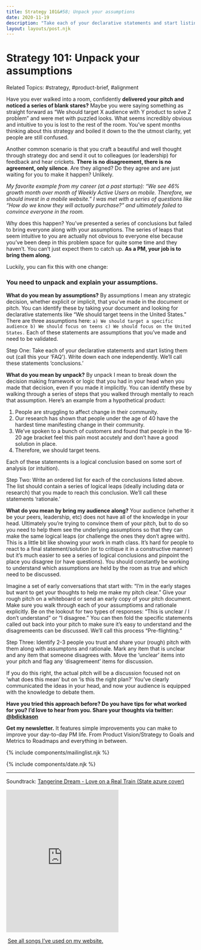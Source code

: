 ```yaml
---
title: Strategy 101&#58; Unpack your assumptions
date: 2020-11-19
description: "Take each of your declarative statements and start listing them out (call this your ‘FAQ'). Write down each one independently. We’ll call these statements ’conclusions.’"
layout: layouts/post.njk
---
```


# Strategy 101: Unpack your assumptions

Related Topics: #strategy, #product-brief, #alignment

Have you ever walked into a room, confidently **delivered your pitch and** **noticed a series of blank stares?** Maybe you were saying something as straight forward as “We should target X audience with Y product to solve Z problem” and were met with puzzled looks. What seems incredibly obvious and intuitive to you is lost to the rest of the room. You’ve spent months thinking about this strategy and boiled it down to the the utmost clarity, yet people are still confused. 

Another common scenario is that you craft a beautiful and well thought through strategy doc and send it out to colleagues (or leadership) for feedback and hear crickets. **There is no disagreement, there is no agreement, only silence**. Are they aligned? Do they agree and are just waiting for you to make it happen? Unlikely.

*My favorite example from my career (at a past startup): “We see 46% growth month over month of Weekly Active Users on mobile. Therefore, we should invest in a mobile website.” I was met with a series of questions like “How do we know they will actually purchase?” and ultimately failed to convince everyone in the room.*

Why does this happen? You’ve presented a series of conclusions but failed to bring everyone along with your assumptions. The series of leaps that seem intuitive to you are actually not obvious to everyone else because you’ve been deep in this problem space for quite some time and they haven’t. You can’t just expect them to catch up. **As a PM, your job is to bring them along.** 

Luckily, you can fix this with one change:

### **You need to unpack and explain your assumptions.**

**What do you mean by assumptions?** By assumptions I mean any strategic decision, whether explicit or implicit, that you’ve made in the document or pitch. You can identify these by taking your document and looking for declarative statements like “We should target teens in the United States.” There are three assumptions here: `a) We should target a specific audience b) We should focus on teens c) We should focus on the United States.` Each of these statements are assumptions that you’ve made and need to be validated.

<span class="highlight">Step One:</span> Take each of your declarative statements and start listing them out (call this your ‘FAQ'). Write down each one independently. We’ll call these statements ’conclusions.’

**What do you mean by unpack?** By unpack I mean to break down the decision making framework or logic that you had in your head when you made that decision, even if you made it implicitly. You can identify these by walking through a series of steps that you walked through mentally to reach that assumption. Here’s an example from a hypothetical product: 
1. People are struggling to affect change in their community. 
2. Our research has shown that people under the age of 40 have the hardest time manifesting change in their community. 
3. We’ve spoken to a bunch of customers and found that people in the 16-20 age bracket feel this pain most accutely and don’t have a good solution in place. 
4. Therefore, we should target teens. 

Each of these statements is a logical conclusion based on some sort of analysis (or intuition).

<span class="highlight">Step Two:</span>  Write an ordered list for each of the conclusions listed above. The list should contain a series of logical leaps (ideally including data or research) that you made to reach this conclusion. We’ll call these statements ‘rationale.’

**What do you mean by bring my audience along?** Your audience (whether it be your peers, leadership, etc) does not have all of the knowledge in your head. Ultimately you’re trying to convince them of your pitch, but to do so you need to help them see the underlying assumptions so that they can make the same logical leaps (or challenge the ones they don’t agree with). This is a little bit like showing your work in math class. It’s hard for people to react to a final statement/solution (or to critique it in a constructive manner) but it’s much easier to see a series of logical conclusions and pinpoint the place you disagree (or have questions). You should constantly be working to understand which assumptions are held by the room as true and which need to be discussed. 

Imagine a set of early conversations that start with: “I’m in the early stages but want to get your thoughts to help me make my pitch clear.” Give your rough pitch on a whiteboard or send an early copy of your pitch document. Make sure you walk through each of your assumptioms and rationale explicitly. Be on the lookout for two types of responses: “This is unclear / I don’t understand” or “I disagree.” You can then fold the specific statements called out back into your pitch to make sure it’s easy to understand and the disagremeents can be discussed. We’ll call this process “Pre-flighting.”

<span class="highlight">Step Three:</span> Identify 2-3 people you trust and share your (rough) pitch with them along with assumptons and rationale. Mark any item that is unclear and any item that someone disagrees with. Move the ‘unclear’ items into your pitch and flag any ‘disagremeent’ items for discussion.

If you do this right, the actual pitch will be a discussion focused not on ‘what does this mean’ but on ‘is this the right plan?’ You’ve clearly communicated the ideas in your head, and now your audience is equipped with the knowledge to debate them.

**Have you tried this approach before? Do you have tips for what worked for you? I’d love to hear from you. Share your thoughts via twitter: [@bdickason](http://twitter.com/bdickason)**

<strong>Get my newsletter.</strong>  It features simple improvements you can make to improve your day-to-day PM life. From Product Vision/Strategy to Goals and Metrics to Roadmaps and everything in between.


{% include components/mailinglist.njk %}

{% include components/date.njk %}

* * *

Soundtrack: [Tangerine Dream - Love on a Real Train (State azure cover)](https://www.youtube.com/watch?v=ZRSNy8DcIDk)
<iframe src="https://open.spotify.com/embed/track/6ChoCaQSddOrBRock7NpGo" width="300" height="380" frameborder="0" allowtransparency="true" allow="encrypted-media"></iframe>

<img id="spotify"> [See all songs I’ve used on my website.](https://open.spotify.com/playlist/1sjamnHIeKEKqkYVwFtXo9?si=NAShg2i5TzetT69GKQ9Irw)

